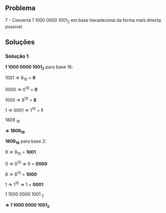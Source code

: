## Problema

7 - Converta 1 1000 0000 1001<sub>2</sub> em base hexadecimal da forma mais
directa possível.

## Soluções

### Solução 1

**1 1000 0000 1001<sub>2</sub>** para base 16:

1001 => 9<sub>10</sub> = **9**

0000 => 0<sup>10</sup> = **0**

1000 => 8<sup>10</sup> = **8**

1 => 0001 => 1<sup>10</sup> = **1**

1809 <sub>16</sub>

**=> 1809<sub>16</sub>**

**1809<sub>16</sub>** para base 2:

9 => 9<sub>10</sub> = **1001**

0 => 0<sup>10</sup> => 0 = **0000**

8 => 8<sup>10</sup> = **1000**

1 => 1<sup>10</sup> => 1 = **0001**

1 1000 0000 1001 <sub>2</sub>

**=> 1 1000 0000 1001<sub>2</sub>**
